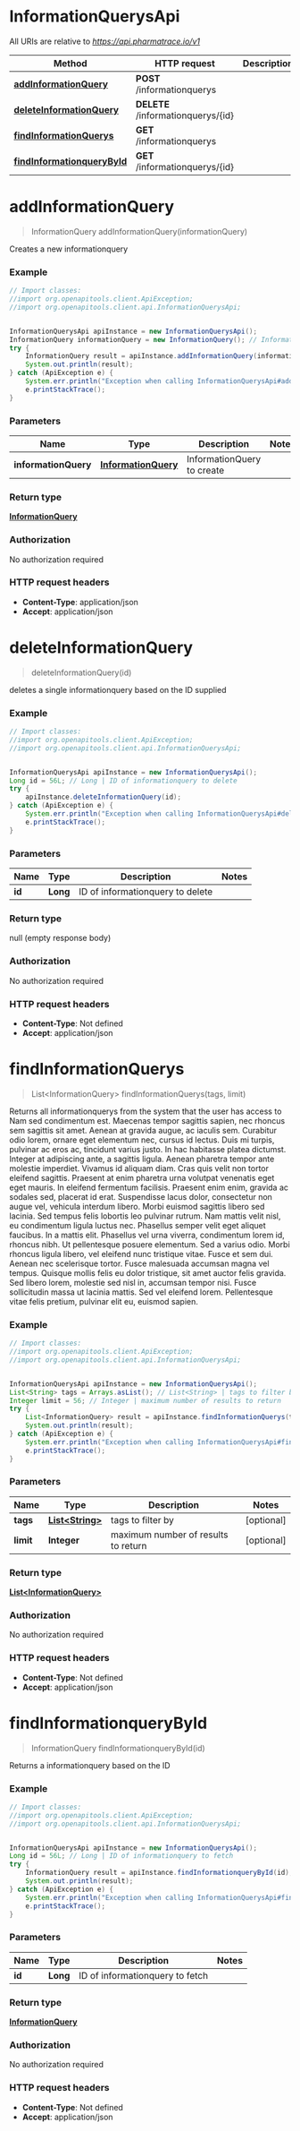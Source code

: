 # InformationQuerysApi

All URIs are relative to *https://api.pharmatrace.io/v1*

Method | HTTP request | Description
------------- | ------------- | -------------
[**addInformationQuery**](InformationQuerysApi.md#addInformationQuery) | **POST** /informationquerys | 
[**deleteInformationQuery**](InformationQuerysApi.md#deleteInformationQuery) | **DELETE** /informationquerys/{id} | 
[**findInformationQuerys**](InformationQuerysApi.md#findInformationQuerys) | **GET** /informationquerys | 
[**findInformationqueryById**](InformationQuerysApi.md#findInformationqueryById) | **GET** /informationquerys/{id} | 


<a name="addInformationQuery"></a>
# **addInformationQuery**
> InformationQuery addInformationQuery(informationQuery)



Creates a new informationquery

### Example
```java
// Import classes:
//import org.openapitools.client.ApiException;
//import org.openapitools.client.api.InformationQuerysApi;


InformationQuerysApi apiInstance = new InformationQuerysApi();
InformationQuery informationQuery = new InformationQuery(); // InformationQuery | InformationQuery to create
try {
    InformationQuery result = apiInstance.addInformationQuery(informationQuery);
    System.out.println(result);
} catch (ApiException e) {
    System.err.println("Exception when calling InformationQuerysApi#addInformationQuery");
    e.printStackTrace();
}
```

### Parameters

Name | Type | Description  | Notes
------------- | ------------- | ------------- | -------------
 **informationQuery** | [**InformationQuery**](InformationQuery.md)| InformationQuery to create |

### Return type

[**InformationQuery**](InformationQuery.md)

### Authorization

No authorization required

### HTTP request headers

 - **Content-Type**: application/json
 - **Accept**: application/json

<a name="deleteInformationQuery"></a>
# **deleteInformationQuery**
> deleteInformationQuery(id)



deletes a single informationquery based on the ID supplied

### Example
```java
// Import classes:
//import org.openapitools.client.ApiException;
//import org.openapitools.client.api.InformationQuerysApi;


InformationQuerysApi apiInstance = new InformationQuerysApi();
Long id = 56L; // Long | ID of informationquery to delete
try {
    apiInstance.deleteInformationQuery(id);
} catch (ApiException e) {
    System.err.println("Exception when calling InformationQuerysApi#deleteInformationQuery");
    e.printStackTrace();
}
```

### Parameters

Name | Type | Description  | Notes
------------- | ------------- | ------------- | -------------
 **id** | **Long**| ID of informationquery to delete |

### Return type

null (empty response body)

### Authorization

No authorization required

### HTTP request headers

 - **Content-Type**: Not defined
 - **Accept**: application/json

<a name="findInformationQuerys"></a>
# **findInformationQuerys**
> List&lt;InformationQuery&gt; findInformationQuerys(tags, limit)



Returns all informationquerys from the system that the user has access to Nam sed condimentum est. Maecenas tempor sagittis sapien, nec rhoncus sem sagittis sit amet. Aenean at gravida augue, ac iaculis sem. Curabitur odio lorem, ornare eget elementum nec, cursus id lectus. Duis mi turpis, pulvinar ac eros ac, tincidunt varius justo. In hac habitasse platea dictumst. Integer at adipiscing ante, a sagittis ligula. Aenean pharetra tempor ante molestie imperdiet. Vivamus id aliquam diam. Cras quis velit non tortor eleifend sagittis. Praesent at enim pharetra urna volutpat venenatis eget eget mauris. In eleifend fermentum facilisis. Praesent enim enim, gravida ac sodales sed, placerat id erat. Suspendisse lacus dolor, consectetur non augue vel, vehicula interdum libero. Morbi euismod sagittis libero sed lacinia.  Sed tempus felis lobortis leo pulvinar rutrum. Nam mattis velit nisl, eu condimentum ligula luctus nec. Phasellus semper velit eget aliquet faucibus. In a mattis elit. Phasellus vel urna viverra, condimentum lorem id, rhoncus nibh. Ut pellentesque posuere elementum. Sed a varius odio. Morbi rhoncus ligula libero, vel eleifend nunc tristique vitae. Fusce et sem dui. Aenean nec scelerisque tortor. Fusce malesuada accumsan magna vel tempus. Quisque mollis felis eu dolor tristique, sit amet auctor felis gravida. Sed libero lorem, molestie sed nisl in, accumsan tempor nisi. Fusce sollicitudin massa ut lacinia mattis. Sed vel eleifend lorem. Pellentesque vitae felis pretium, pulvinar elit eu, euismod sapien. 

### Example
```java
// Import classes:
//import org.openapitools.client.ApiException;
//import org.openapitools.client.api.InformationQuerysApi;


InformationQuerysApi apiInstance = new InformationQuerysApi();
List<String> tags = Arrays.asList(); // List<String> | tags to filter by
Integer limit = 56; // Integer | maximum number of results to return
try {
    List<InformationQuery> result = apiInstance.findInformationQuerys(tags, limit);
    System.out.println(result);
} catch (ApiException e) {
    System.err.println("Exception when calling InformationQuerysApi#findInformationQuerys");
    e.printStackTrace();
}
```

### Parameters

Name | Type | Description  | Notes
------------- | ------------- | ------------- | -------------
 **tags** | [**List&lt;String&gt;**](String.md)| tags to filter by | [optional]
 **limit** | **Integer**| maximum number of results to return | [optional]

### Return type

[**List&lt;InformationQuery&gt;**](InformationQuery.md)

### Authorization

No authorization required

### HTTP request headers

 - **Content-Type**: Not defined
 - **Accept**: application/json

<a name="findInformationqueryById"></a>
# **findInformationqueryById**
> InformationQuery findInformationqueryById(id)



Returns a informationquery based on the ID

### Example
```java
// Import classes:
//import org.openapitools.client.ApiException;
//import org.openapitools.client.api.InformationQuerysApi;


InformationQuerysApi apiInstance = new InformationQuerysApi();
Long id = 56L; // Long | ID of informationquery to fetch
try {
    InformationQuery result = apiInstance.findInformationqueryById(id);
    System.out.println(result);
} catch (ApiException e) {
    System.err.println("Exception when calling InformationQuerysApi#findInformationqueryById");
    e.printStackTrace();
}
```

### Parameters

Name | Type | Description  | Notes
------------- | ------------- | ------------- | -------------
 **id** | **Long**| ID of informationquery to fetch |

### Return type

[**InformationQuery**](InformationQuery.md)

### Authorization

No authorization required

### HTTP request headers

 - **Content-Type**: Not defined
 - **Accept**: application/json

